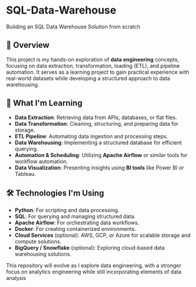 # SQL-Data-Warehouse
Building an SQL Data Warehouse Solution from scratch

## 📌 Overview

This project is my hands-on exploration of **data engineering** concepts, focusing on data extraction, transformation, loading (ETL), and pipeline automation. 
It serves as a learning project to gain practical experience with real-world datasets while developing a structured approach to data warehousing.

## 🎯 What I'm Learning

- **Data Extraction**: Retrieving data from APIs, databases, or flat files.
- **Data Transformation**: Cleaning, structuring, and preparing data for storage.
- **ETL Pipeline**: Automating data ingestion and processing steps.
- **Data Warehousing**: Implementing a structured database for efficient querying.
- **Automation & Scheduling**: Utilizing **Apache Airflow** or similar tools for workflow automation.
- **Data Visualization**: Presenting insights using **BI tools** like Power BI or Tableau.

## 🛠️ Technologies I'm Using

- **Python**: For scripting and data processing.
- **SQL**: For querying and managing structured data.
- **Apache Airflow**: For orchestrating data workflows.
- **Docker**: For creating containerized environments.
- **Cloud Services** (optional): AWS, GCP, or Azure for scalable storage and compute solutions.
- **BigQuery / Snowflake** (optional): Exploring cloud-based data warehousing solutions.

This repository will evolve as I explore data engineering, with a stronger focus on analytics engineering while 
still incorporating elements of data analysis

